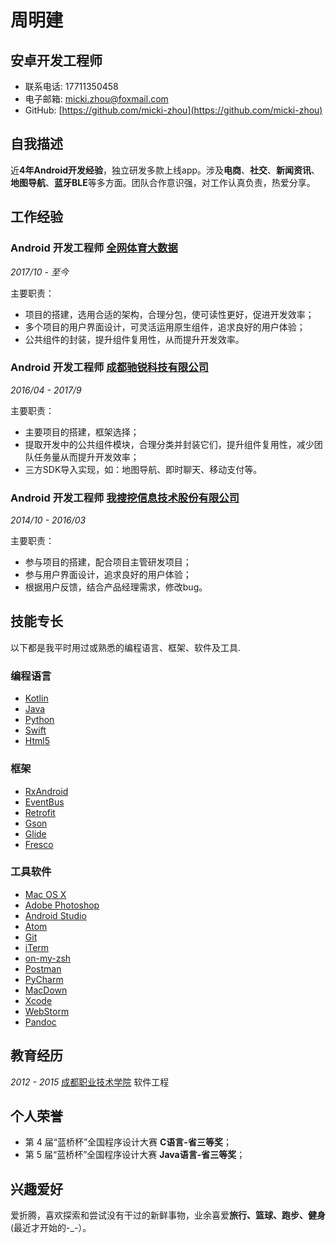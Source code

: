 # 周明建

## 安卓开发工程师

- 联系电话: 17711350458
- 电子邮箱: [micki.zhou@foxmail.com](micki.zhou@foxmail.com)
- GitHub: [https://github.com/micki-zhou](https://github.com/micki-zhou)


## 自我描述

近**4年Android开发经验**，独立研发多款上线app。涉及**电商**、**社交**、**新闻资讯**、**地图导航**、**蓝牙BLE**等多方面。团队合作意识强，对工作认真负责，热爱分享。


## 工作经验

### **Android 开发工程师** [全网体育大数据](http://www.qwbigdata.com/)

*2017/10 - 至今*

主要职责：

* 项目的搭建，选用合适的架构，合理分包，使可读性更好，促进开发效率；
* 多个项目的用户界面设计，可灵活运用原生组件，追求良好的用户体验；
* 公共组件的封装，提升组件复用性，从而提升开发效率。

### **Android 开发工程师** [成都驰锐科技有限公司](http://www.scbbc.cn/)

*2016/04 - 2017/9*

主要职责：

* 主要项目的搭建，框架选择；
* 提取开发中的公共组件模块，合理分类并封装它们，提升组件复用性，减少团队任务量从而提升开发效率；
* 三方SDK导入实现，如：地图导航、即时聊天、移动支付等。

### **Android 开发工程师** [我搜挖信息技术股份有限公司](http://www.wasowa.cn)


*2014/10 - 2016/03*

主要职责：

* 参与项目的搭建，配合项目主管研发项目；
* 参与用户界面设计，追求良好的用户体验；
* 根据用户反馈，结合产品经理需求，修改bug。


## 技能专长

以下都是我平时用过或熟悉的编程语言、框架、软件及工具.

### 编程语言

- [Kotlin](http://kotlinlang.org)
- [Java](https://www.java.com)
- [Python](https://www.python.org)
- [Swift](https://developer.apple.com/swift/)
- [Html5](https://www.w3.org/TR/html5/)

### 框架

- [RxAndroid](https://github.com/ReactiveX/RxAndroid)
- [EventBus](https://github.com/greenrobot/EventBus)
- [Retrofit](https://github.com/square/retrofit)
- [Gson](https://github.com/google/gson)
- [Glide](https://github.com/bumptech/glide)
- [Fresco](https://github.com/facebook/fresco)



### 工具软件

- [Mac OS X](http://apple.com/macosx)
- [Adobe Photoshop](http://www.adobe.com/cn/products/cs6/photoshop.html)
- [Android Studio](https://developer.android.com/studio/index.html?hl=zh-cn)
- [Atom](https://atom.io)
- [Git](https://git-scm.com)
- [iTerm](https://www.iterm2.com)
- [on-my-zsh](https://github.com/robbyrussell/oh-my-zsh)
- [Postman](https://www.getpostman.com)
- [PyCharm](https://www.jetbrains.com/pycharm)
- [MacDown](http://macdown.uranusjr.com/)
- [Xcode](https://developer.apple.com/xcode/ide/)
- [WebStorm](https://www.jetbrains.com/webstorm/)
- [Pandoc](http://www.pandoc.org/)


## 教育经历

*2012 - 2015* [成都职业技术学院](http://www.cdp.edu.cn/) 软件工程


## 个人荣誉


* 第 4 届“蓝桥杯”全国程序设计大赛 **C语言-省三等奖**；
* 第 5 届“蓝桥杯”全国程序设计大赛 **Java语言-省三等奖**；


## 兴趣爱好

爱折腾，喜欢探索和尝试没有干过的新鲜事物，业余喜爱**旅行、篮球、跑步、健身**(最近才开始的-_-）。
